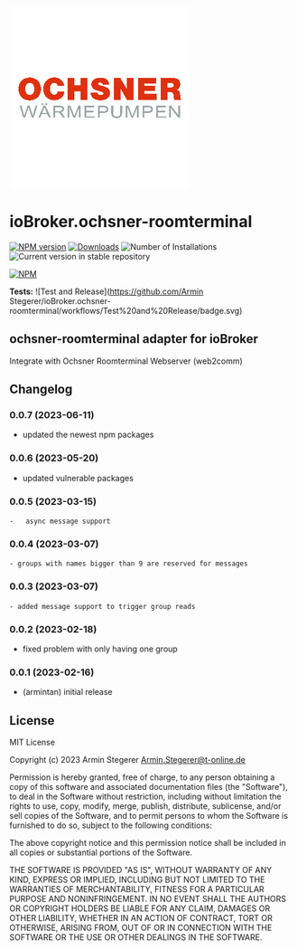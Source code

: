 ![Logo](admin/ochsner-roomterminal.png)

# ioBroker.ochsner-roomterminal

[![NPM version](https://img.shields.io/npm/v/iobroker.ochsner-roomterminal.svg)](https://www.npmjs.com/package/iobroker.ochsner-roomterminal)
[![Downloads](https://img.shields.io/npm/dm/iobroker.ochsner-roomterminal.svg)](https://www.npmjs.com/package/iobroker.ochsner-roomterminal)
![Number of Installations](https://iobroker.live/badges/ochsner-roomterminal-installed.svg)
![Current version in stable repository](https://iobroker.live/badges/ochsner-roomterminal-stable.svg)

[![NPM](https://nodei.co/npm/iobroker.ochsner-roomterminal.png?downloads=true)](https://nodei.co/npm/iobroker.ochsner-roomterminal/)

**Tests:** ![Test and Release](https://github.com/Armin Stegerer/ioBroker.ochsner-roomterminal/workflows/Test%20and%20Release/badge.svg)

## ochsner-roomterminal adapter for ioBroker

Integrate with Ochsner Roomterminal Webserver (web2comm)

## Changelog

<!--
	Placeholder for the next version (at the beginning of the line):
	### **WORK IN PROGRESS**
-->
### 0.0.7 (2023-06-11)

-   updated the newest npm packages

### 0.0.6 (2023-05-20)

-   updated vulnerable packages

### 0.0.5 (2023-03-15)

    -   async message support

### 0.0.4 (2023-03-07)

    - groups with names bigger than 9 are reserved for messages

### 0.0.3 (2023-03-07)

    - added message support to trigger group reads

### 0.0.2 (2023-02-18)

-   fixed problem with only having one group

### 0.0.1 (2023-02-16)

-   (armintan) initial release

## License

MIT License

Copyright (c) 2023 Armin Stegerer <Armin.Stegerer@t-online.de>

Permission is hereby granted, free of charge, to any person obtaining a copy
of this software and associated documentation files (the "Software"), to deal
in the Software without restriction, including without limitation the rights
to use, copy, modify, merge, publish, distribute, sublicense, and/or sell
copies of the Software, and to permit persons to whom the Software is
furnished to do so, subject to the following conditions:

The above copyright notice and this permission notice shall be included in all
copies or substantial portions of the Software.

THE SOFTWARE IS PROVIDED "AS IS", WITHOUT WARRANTY OF ANY KIND, EXPRESS OR
IMPLIED, INCLUDING BUT NOT LIMITED TO THE WARRANTIES OF MERCHANTABILITY,
FITNESS FOR A PARTICULAR PURPOSE AND NONINFRINGEMENT. IN NO EVENT SHALL THE
AUTHORS OR COPYRIGHT HOLDERS BE LIABLE FOR ANY CLAIM, DAMAGES OR OTHER
LIABILITY, WHETHER IN AN ACTION OF CONTRACT, TORT OR OTHERWISE, ARISING FROM,
OUT OF OR IN CONNECTION WITH THE SOFTWARE OR THE USE OR OTHER DEALINGS IN THE
SOFTWARE.
